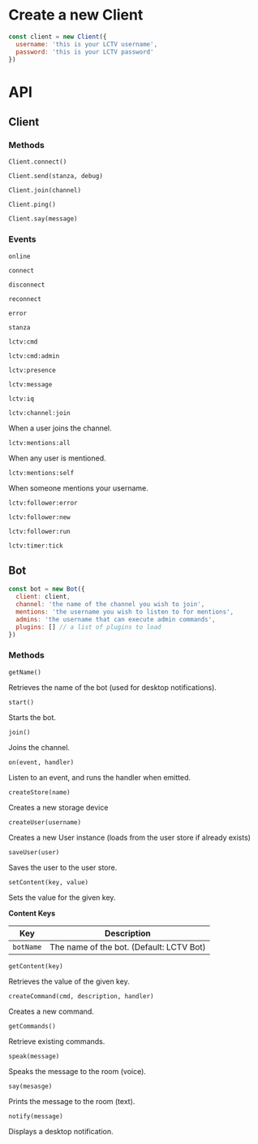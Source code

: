 # Create a new Client

```javascript
const client = new Client({
  username: 'this is your LCTV username',
  password: 'this is your LCTV password'
})
```

# API

## Client

### Methods

`Client.connect()`

`Client.send(stanza, debug)`

`Client.join(channel)`

`Client.ping()`

`Client.say(message)`


### Events

`online`

`connect`

`disconnect`

`reconnect`

`error`

`stanza`

`lctv:cmd`

`lctv:cmd:admin`

`lctv:presence`

`lctv:message`

`lctv:iq`

`lctv:channel:join`

When a user joins the channel.

`lctv:mentions:all`

When any user is mentioned.

`lctv:mentions:self`

When someone mentions your username.

`lctv:follower:error`

`lctv:follower:new`

`lctv:follower:run`

`lctv:timer:tick`


## Bot

```javascript
const bot = new Bot({
  client: client,
  channel: 'the name of the channel you wish to join',
  mentions: 'the username you wish to listen to for mentions',
  admins: 'the username that can execute admin commands',
  plugins: [] // a list of plugins to load
})


```

### Methods

`getName()`

Retrieves the name of the bot (used for desktop notifications).

`start()`

Starts the bot.

`join()`

Joins the channel.

`on(event, handler)`

Listen to an event, and runs the handler when emitted.

`createStore(name)`

Creates a new storage device

`createUser(username)`

Creates a new User instance (loads from the user store if already exists)

`saveUser(user)`

Saves the user to the user store.

`setContent(key, value)`

Sets the value for the given key.

**Content Keys**

|Key|Description|
|---|---|
|`botName`|The name of the bot. (Default: LCTV Bot)|

`getContent(key)`

Retrieves the value of the given key.

`createCommand(cmd, description, handler)`

Creates a new command.

`getCommands()`

Retrieve existing commands.

`speak(message)`

Speaks the message to the room (voice).

`say(mesasge)`

Prints the message to the room (text).

`notify(message)`

Displays a desktop notification.
